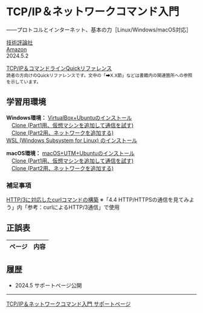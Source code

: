 # TCP/IP＆ネットワークコマンド入門
——プロトコルとインターネット、基本の力［Linux/Windows/macOS対応］

[技術評論社](https://gihyo.jp/book/2024/978-4-297-14132-5/)<br/>
[Amazon](https://www.amazon.co.jp/dp/4297141329/)  
2024.5.2

 [TCP/IP＆コマンドラインQuickリファレンス](https://gihyo.jp/assets/files/book/2024/978-4-297-14132-5/download/TCPIP%EF%BC%86%E3%82%B3%E3%83%9E%E3%83%B3%E3%83%89%E3%83%A9%E3%82%A4%E3%83%B3Quick%E3%83%AA%E3%83%95%E3%82%A1%E3%83%AC%E3%83%B3%E3%82%B9.pdf)<br/>
<small>読者の方向けのQuickリファレンスです。文中の「➡X.X節」などは書籍内の関連箇所への参照を示しています。</small>

## 学習用環境

**Windows環境：**
[VirtualBox+Ubuntuのインストール](howto/install-virtualbox.md)<br/>
　[Clone (Part1用、仮想マシンを追加して通信を試す)](howto/clone1-virtualbox.md)<br/>
　[Clone (Part2用、ネットワークを追加する)](howto/clone2-virtualbox.md)<br/>
[WSL (Windows Subsystem for Linux) のインストール](howto/install-wsl.md)

**macOS環境：**
[macOS+UTM+Ubuntuのインストール](howto/install-utm.md)<br/>
　[Clone (Part1用、仮想マシンを追加して通信を試す)](howto/clone1-utm.md)<br/>
　[Clone (Part2用、ネットワークを追加する)](howto/clone2-utm.md)<br/>

### 補足事項

[HTTP/3に対応したcurlコマンドの構築](howto/curl-http3.md)
※「4.4 HTTP/HTTPSの通信を見てみよう」内「参考：curlによるHTTP/3通信」で使用

## 正誤表

|ページ|内容|
|-|-|

## 履歴

- 2024.5 サポートページ公開

----
[TCP/IP＆ネットワークコマンド入門 サポートページ](https://nisim-m.github.io/tcpipcmdbook/)
